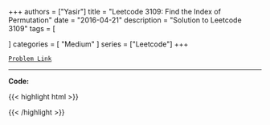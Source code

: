 
+++
authors = ["Yasir"]
title = "Leetcode 3109: Find the Index of Permutation"
date = "2016-04-21"
description = "Solution to Leetcode 3109"
tags = [
    
]
categories = [
    "Medium"
]
series = ["Leetcode"]
+++



[`Problem Link`](https://leetcode.com/problems/find-the-index-of-permutation/description/)

---

**Code:**

{{< highlight html >}}

{{< /highlight >}}

